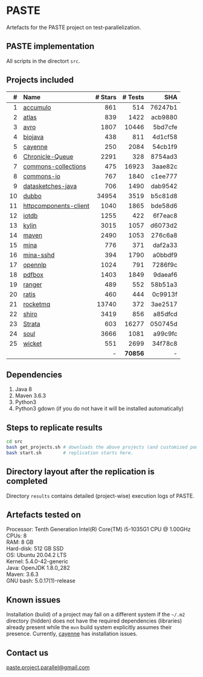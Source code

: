 # PASTE
Artefacts for the PASTE project on test-parallelization.

PASTE implementation
--------------------
All scripts in the directort `src`.

Projects included
-----------------
| \#  | Name                                            | \# Stars | \# Tests   | SHA     |
| --: | :---------------------------------------------- | -------: | ---------: | ------: |
| 1   | [accumulo](https://github.com/apache/accumulo)              | 861      | 514        | 76247b1 |
| 2   | [atlas](https://github.com/apache/atlas)                 | 839      | 1422       | acb9880 |
| 3   | [avro](https://github.com/apache/avro/)                 | 1807     | 10446      | 5bd7cfe |
| 4   | [biojava](https://github.com/biojava/biojava)              | 438      | 811        | 4d1cf58 |
| 5   | [cayenne](https://github.com/apache/cayenne)               | 250      | 2084       | 54cb1f9 |
| 6   | [Chronicle-Queue](https://github.com/OpenHFT/Chronicle-Queue)      | 2291     | 328        | 8754ad3 |
| 7   | [commons-collections](https://github.com/apache/commons-collections)   | 475      | 16923      | 3aae82c |
| 8   | [commons-io](https://github.com/apache/commons-io/)           | 767      | 1840       | c1ee777 |
| 9   | [datasketches-java](https://github.com/apache/datasketches-java/)    | 706      | 1490       | dab9542 |
| 10  | [dubbo](https://github.com/apache/dubbo)                 | 34954    | 3519       | b5c81d8 |
| 11  | [httpcomponents-client](https://github.com/apache/httpcomponents-client) | 1040     | 1865       | bde58d6 |
| 12  | [iotdb](https://github.com/apache/iotdb)                 | 1255     | 422        | 6f7eac8 |
| 13  | [kylin](https://github.com/apache/kylin/)                | 3015     | 1057       | d6073d2 |
| 14  | [maven](https://github.com/apache/maven/)                | 2490     | 1053       | 276c6a8 |
| 15  | [mina](https://github.com/apache/mina)                  | 776      | 371        | daf2a33 |
| 16  | [mina-sshd](https://github.com/apache/mina-sshd)             | 394      | 1790       | a0bbdf9 |
| 17  | [opennlp](https://github.com/apache/opennlp)               | 1024     | 791        | 7286f9c |
| 18  | [pdfbox](https://github.com/apache/pdfbox)                | 1403     | 1849       | 9daeaf6 |
| 19  | [ranger](https://github.com/apache/ranger)                | 489      | 552        | 58b51a3 |
| 20  | [ratis](https://github.com/apache/ratis/)                | 460      | 444        | 0c9913f |
| 21  | [rocketmq](https://github.com/apache/rocketmq/)             | 13740    | 372        | 3ae2517 |
| 22  | [shiro](https://github.com/apache/shiro)                 | 3419     | 856        | a85dfcd |
| 23  | [Strata](https://github.com/OpenGamma/Strata/)            | 603      | 16277      | 050745d |
| 24  | [soul](https://github.com/dromara/soul/)                | 3666     | 1081       | a99c9fc |
| 25  | [wicket](https://github.com/apache/wicket)                | 551      | 2699       | 34f78c8 |
|     |                                                 | -        | **70856**  | -       |


Dependencies
-------------------------
1. Java 8
2. Maven 3.6.3
3. Python3
4. Python3 gdown (if you do not have it will be installed automatically)

Steps to replicate results
--------------------------
```bash
cd src
bash get_projects.sh # downloads the above projects (and customized pom.xml) used in the experiments.
bash start.sh        # replication starts here.
```
Directory layout after the replication is completed
---------------------------------------------------
Directory `results` contains detailed (project-wise) execution logs of PASTE.

Artefacts tested on
-------------------
Processor: Tenth Generation Intel(R) Core(TM) i5-1035G1 CPU @ 1.00GHz<br>
CPUs: 8<br>
RAM: 8 GB<br>
Hard-disk: 512 GB SSD<br>
OS: Ubuntu 20.04.2 LTS<br>
Kernel: 5.4.0-42-generic<br>
Java: OpenJDK 1.8.0_282<br>
Maven: 3.6.3<br>
GNU bash: 5.0.17(1)-release

Known issues
------------
Installation (build) of a project may fail on a different system if the `~/.m2` directory (hidden) does not have the required dependencies (libraries)<br>
already present while the `mvn` build system explicitly assumes their presence. Currently, [cayenne](https://github.com/apache/cayenne) has installation issues.

Contact us
----------
paste.project.parallel@gmail.com
